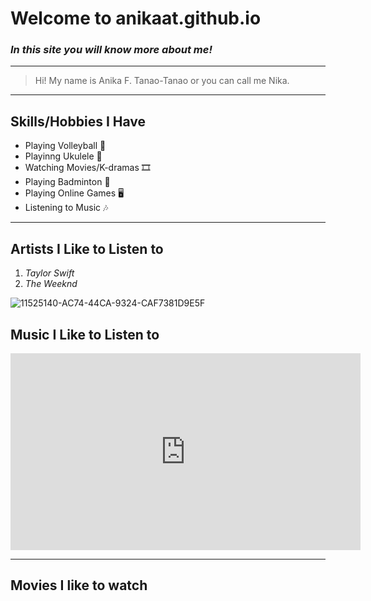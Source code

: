 # **Welcome to anikaat.github.io**
### *In this site you will know more about me!*

---
> Hi! My name is Anika F. Tanao-Tanao or you can call me Nika.

---
## Skills/Hobbies I Have
- Playing Volleyball 🏐
- Playinng Ukulele 🎸
- Watching Movies/K-dramas 🎞️
- Playing Badminton 🏸
- Playing Online Games 🖥️
- Listening to Music 🎶

---
## Artists I Like to Listen to

1. *Taylor Swift* 
2. *The Weeknd*

![11525140-AC74-44CA-9324-CAF7381D9E5F](https://user-images.githubusercontent.com/118236814/202432984-5fd460d1-fc45-4e95-a895-1014bc563d0b.jpg)

## Music I Like to Listen to

<iframe width="560" height="315" src="https://www.youtube.com/embed/b1kbLwvqugk" title="YouTube video player" frameborder="0" allow="accelerometer; autoplay; clipboard-write; encrypted-media; gyroscope; picture-in-picture" allowfullscreen></iframe>

---
## Movies I like to watch
